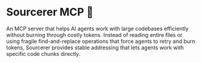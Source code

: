 # Sourcerer MCP 🧙

An MCP server that helps AI agents work with large codebases efficiently without burning through costly tokens.
Instead of reading entire files or using fragile find-and-replace operations that force agents to retry and burn tokens,
Sourcerer provides stable addressing that lets agents work with specific code chunks directly.
